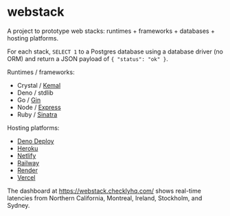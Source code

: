 # webstack

A project to prototype web stacks:
runtimes + frameworks + databases + hosting platforms.

For each stack,
`SELECT 1` to a Postgres database
using a database driver (no ORM)
and return a JSON payload of `{ "status": "ok" }`.

Runtimes / frameworks:

* Crystal / [Kemal](https://kemalcr.com/)
* Deno / stdlib
* Go / [Gin](https://github.com/gin-gonic/gin)
* Node / [Express](https://expressjs.com/)
* Ruby / [Sinatra](http://sinatrarb.com/)

Hosting platforms:

* [Deno Deploy](https://deno.com/deploy)
* [Heroku](https://heroku.com)
* [Netlify](https://netlify.com)
* [Railway](https://railway.app)
* [Render](https://render.com)
* [Vercel](https://vercel.com)

The dashboard at <https://webstack.checklyhq.com/>
shows real-time latencies from
Northern California, Montreal, Ireland, Stockholm, and Sydney.
